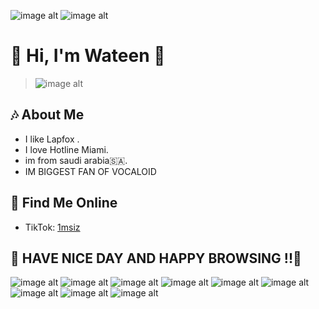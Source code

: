![image alt](https://lyra.horse/css-clicker/buttons/miku.gif)
![image alt](https://lyra.horse/css-clicker/buttons/antinft.gif)
# 🩵 Hi, I'm Wateen 🩷
>![image alt](https://i.pinimg.com/originals/e2/9e/1a/e29e1a7bcce0269e79cc7430d7736ee0.gif)

## 🎶 About Me
- I like Lapfox .
- I love Hotline Miami.
- im from saudi arabia🇸🇦.
- IM BIGGEST FAN OF VOCALOID 

## 📱 Find Me Online
- TikTok: [1msiz](https://www.tiktok.com/@1msiz)


## 💟 HAVE NICE DAY AND HAPPY BROWSING !!💟

![image alt](https://lyra.horse/css-clicker/buttons/powered-by-debian.gif)
![image alt](https://msx.horse/data/buttons/button_php.png)
![image alt](https://badge.les.bi/88x31/aroace/outset.png)
![image alt](https://yesterhost.neocities.org/archive/buttons/button215.gif)
![image alt](https://yesterhost.neocities.org/archive/buttons/button176.gif)
![image alt](https://yesterhost.neocities.org/archive/buttons/button222.png)
![image alt](https://yesterhost.neocities.org/archive/buttons/button102.gif)
![image alt](https://seirdy.one/p/b/right2repair.2750504548.png)
![image alt](https://seirdy.one/p/b/linux.2229754719.png)
